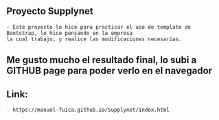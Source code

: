 ## Proyecto Supplynet

    - Este proyecto lo hice para practicar el uso de template de Bootstrap, lo hice pensando en la empresa
    la cual trabajo, y realice las modificaciones necesarias.

## Me gusto mucho el resultado final, lo subi a GITHUB page para poder verlo en el navegador

## Link:
    - https://manuel-fuica.github.io/Supplynet/index.html 
